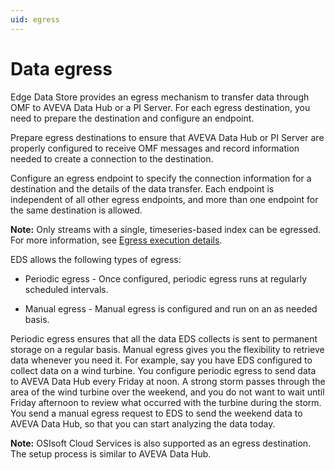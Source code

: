 ```yaml
---
uid: egress
---
```


# Data egress

Edge Data Store provides an egress mechanism to transfer data through OMF to AVEVA Data Hub or a PI Server. For each egress destination, you need to prepare the destination and configure an endpoint.

Prepare egress destinations to ensure that AVEVA Data Hub or PI Server are properly configured to receive OMF messages and record information needed to create a connection to the destination.

Configure an egress endpoint to specify the connection information for a destination and the details of the data transfer. Each endpoint is independent of all other egress endpoints, and more than one endpoint for the same destination is allowed.

**Note:** Only streams with a single, timeseries-based index can be egressed. For more information, see [Egress execution details](xref:EgressExecutionDetails).

EDS allows the following types of egress:

 - Periodic egress - Once configured, periodic egress runs at regularly scheduled intervals.
 
 - Manual egress - Manual egress is configured and run on an as needed basis.

Periodic egress ensures that all the data EDS collects is sent to permanent storage on a regular basis. Manual egress gives you the flexibility to retrieve data whenever you need it. For example, say you have EDS configured to collect data on a wind turbine. You configure periodic egress to send data to AVEVA Data Hub every Friday at noon. A strong storm passes through the area of the wind turbine over the weekend, and you do not want to wait until Friday afternoon to review what occurred with the turbine during the storm. You send a manual egress request to EDS to send the weekend data to AVEVA Data Hub, so that you can start analyzing the data today.

**Note:** OSIsoft Cloud Services is also supported as an egress destination. The setup process is similar to AVEVA Data Hub.
